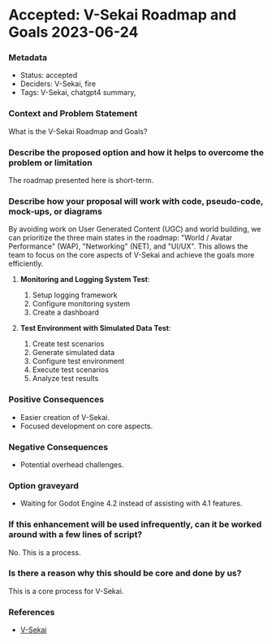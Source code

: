 # Accepted: V-Sekai Roadmap and Goals 2023-06-24

### Metadata

- Status: accepted
- Deciders: V-Sekai, fire
- Tags: V-Sekai, chatgpt4 summary,

### Context and Problem Statement

What is the V-Sekai Roadmap and Goals?

### Describe the proposed option and how it helps to overcome the problem or limitation

The roadmap presented here is short-term.

### Describe how your proposal will work with code, pseudo-code, mock-ups, or diagrams

By avoiding work on User Generated Content (UGC) and world building, we can prioritize the three main states in the roadmap: "World / Avatar Performance" (WAP), "Networking" (NET), and "UI/UX". This allows the team to focus on the core aspects of V-Sekai and achieve the goals more efficiently.

1. **Monitoring and Logging System Test**:

   1. Setup logging framework
   2. Configure monitoring system
   3. Create a dashboard

2. **Test Environment with Simulated Data Test**:
   1. Create test scenarios
   2. Generate simulated data
   3. Configure test environment
   4. Execute test scenarios
   5. Analyze test results

### Positive Consequences

- Easier creation of V-Sekai.
- Focused development on core aspects.

### Negative Consequences

- Potential overhead challenges.

### Option graveyard

- Waiting for Godot Engine 4.2 instead of assisting with 4.1 features.

### If this enhancement will be used infrequently, can it be worked around with a few lines of script?

No. This is a process.

### Is there a reason why this should be core and done by us?

This is a core process for V-Sekai.

### References

- [V-Sekai](https://v-sekai.org/)
